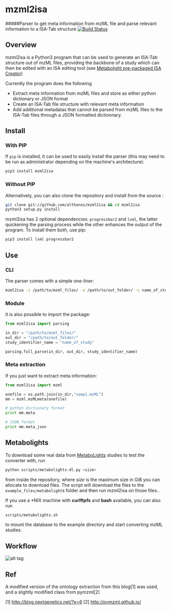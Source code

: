 # mzml2isa
#####Parser to get meta information from mzML file and parse relevant information to a ISA-Tab structure
[![Build Status](https://travis-ci.org/althonos/mzml2isa.svg?branch=master)](https://travis-ci.org/althonos/mzml2isa)

## Overview
mzml2isa is a Python3 program that can be used to generate an ISA-Tab structure out of mzML files, providing the backbone of a study which can then be edited with an ISA editing tool (see [Metabolight pre-packaged ISA Creator](http://www.ebi.ac.uk/metabolights/))

Currently the program does the following
* Extract meta information from mzML files and store as either python dictionary or JSON format
* Create an ISA-Tab file structure with relevant meta information
* Add additional metadatas that cannot be parsed from mzML files to the ISA-Tab files through a JSON formatted dictionnary.

## Install

### With PIP
If `pip` is installed, it can be used to easily install the parser (this may need to be run as administrator depending on the machine's architecture):
```bash
pip3 install mzml2isa
```

### Without PIP
Alternatively, you can also clone the repository and install from the source :
```bash
git clone git://github.com/althonos/mzml2isa && cd mzml2isa 
python3 setup.py install
```

mzml2isa has 2 optional dependencies: `progressbar2` and `lxml`, the latter quickening the parsing process while the other enhances the output of the program. To install them both, use pip:
```bash
pip3 install lxml progressbar2
```

## Use

### CLI
The parser comes with a simple one-liner:
```bash
mzml2isa -i /path/to/mzml_files/ -o /path/to/out_folder/ -s name_of_study
```

### Module
It is also possible to import the package:
```python
from mzml2isa import parsing

in_dir = "/path/to/mzml_files/"
out_dir = "/path/to/out_folder/"
study_identifier_name = "name_of_study"

parsing.full_parse(in_dir, out_dir, study_identifier_name)
```

### Meta extraction
If you just want to extract meta information:

```python
from mzml2isa import mzml

onefile = os.path.join(in_dir,"samp1.mzML")
mm = mzml.mzMLmeta(onefile)

# python dictionary format
print mm.meta

# JSON format
print mm.meta_json
```

## Metabolights
To download some real data from [MetaboLights](http://www.ebi.ac.uk/metabolights/) studies to test the converter with, run 
```bash
python scripts/metabolights-dl.py <size>
```
from inside the repository, where _size_ is the maximum size in GiB you can allocate to download files.
The script will download the files to the `example_files/metabolight`s folder and then run mzml2isa on those files..

If you use a *NIX machine with **curlftpfs** and **bash** available, you can also run
```bash
scripts/metabolights.sh
```
to mount the database to the example directory and start converting mzML studies.

## Workflow

![alt tag](https://github.com/Tomnl/mzml_2_isa/blob/master/isa_config/mzml2isa.png)

## Ref
A modified version of the ontology extraction from this blog[1] was used, and a slightly modified class from pymzml[2]

[1] http://blog.nextgenetics.net/?e=6
[2] http://pymzml.github.io/

